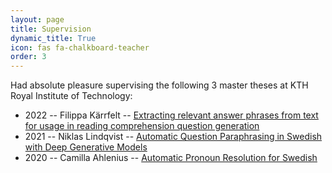 ```yaml
---
layout: page
title: Supervision
dynamic_title: True
icon: fas fa-chalkboard-teacher
order: 3
---
```


Had absolute pleasure supervising the following 3 master theses at KTH Royal Institute of Technology:
* 2022 -- Filippa Kärrfelt -- [Extracting relevant answer phrases from text for usage in reading comprehension question generation](https://kth.diva-portal.org/smash/record.jsf?pid=diva2:1706617)
* 2021 -- Niklas Lindqvist -- [Automatic Question Paraphrasing in Swedish with Deep Generative Models](http://kth.diva-portal.org/smash/record.jsf?pid=diva2:1554622)
* 2020 -- Camilla Ahlenius -- [Automatic Pronoun Resolution for Swedish](http://kth.diva-portal.org/smash/record.jsf?pid=diva2:1520819)

